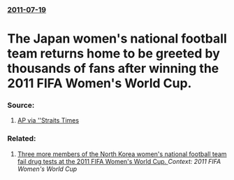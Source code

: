 ### [2011-07-19](/news/2011/07/19/index.md)

# The Japan women's national football team returns home to be greeted by thousands of fans after winning the 2011 FIFA Women's World Cup. 




### Source:

1. [AP via ''Straits Times](http://www.straitstimes.com/BreakingNews/Sport/Story/STIStory_692180.html)

### Related:

1. [Three more members of the North Korea women's national football team fail drug tests at the 2011 FIFA Women's World Cup. ](/news/2011/07/16/three-more-members-of-the-north-korea-women-s-national-football-team-fail-drug-tests-at-the-2011-fifa-women-s-world-cup.md) _Context: 2011 FIFA Women's World Cup_
